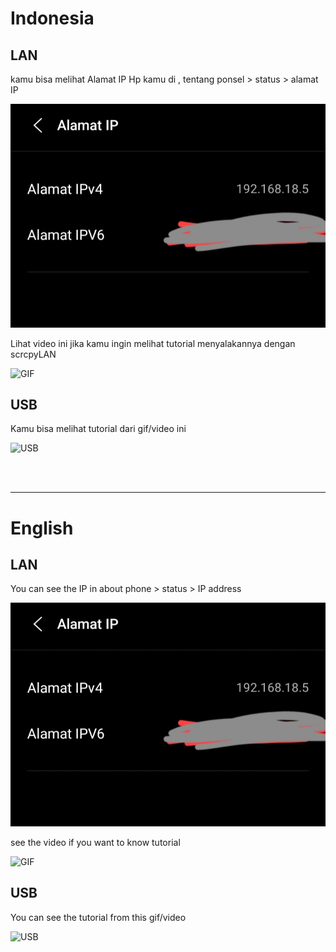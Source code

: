 # Indonesia

## LAN

kamu bisa melihat Alamat IP Hp kamu di , tentang ponsel > status > alamat IP

![IP](./LAN/scrcpyLANIP.jpg)

Lihat video ini jika kamu ingin melihat tutorial menyalakannya dengan scrcpyLAN

<!-- give a gif -->
![GIF](./LAN/scrcpyLAN.gif)

## USB

Kamu bisa melihat tutorial dari gif/video ini

![USB](./USB/scrcpyUSB.gif)

<br />
<br />

------------------------------------------------------------

# English

## LAN

You can see the IP in about phone > status > IP address

![IP](./LAN/scrcpyLANIP.jpg)

see the video if you want to know tutorial

<!-- give a gif -->
![GIF](./LAN/scrcpyLAN.gif)

## USB

You can see the tutorial from this gif/video

![USB](./USB/scrcpyUSB.gif)

